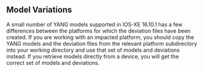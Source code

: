 ## Model Variations

A small number of YANG models supported in IOS-XE 16.10.1 has a few differences between the platforms for which the deviation files have been created. If you are working with an impacted platform, you should copy the YANG models and the deviation files from the relevant platform subdirectory into your working directory and use that set of models and deviations instead. If you retrieve models directly from a device, you will get the correct set of models and deviations.
